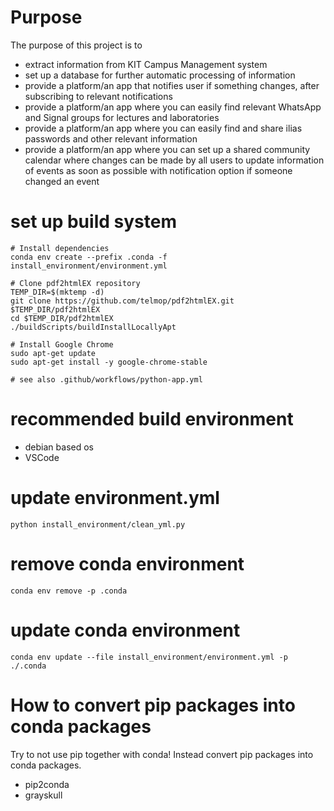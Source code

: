 # Purpose
The purpose of this project is to
- extract information from KIT Campus Management system
- set up a database for further automatic processing of information
- provide a platform/an app that notifies user if something changes, after subscribing to relevant notifications
- provide a platform/an app where you can easily find relevant WhatsApp and Signal groups for lectures and laboratories
- provide a platform/an app where you can easily find and share ilias passwords and other relevant information
- provide a platform/an app where you can set up a shared community calendar where changes can be made by all users to update information of events as soon as possible with notification option if someone changed an event

# set up build system
```
# Install dependencies
conda env create --prefix .conda -f install_environment/environment.yml

# Clone pdf2htmlEX repository
TEMP_DIR=$(mktemp -d)
git clone https://github.com/telmop/pdf2htmlEX.git $TEMP_DIR/pdf2htmlEX
cd $TEMP_DIR/pdf2htmlEX
./buildScripts/buildInstallLocallyApt

# Install Google Chrome
sudo apt-get update
sudo apt-get install -y google-chrome-stable

# see also .github/workflows/python-app.yml
```

# recommended build environment
- debian based os
- VSCode

# update environment.yml
```
python install_environment/clean_yml.py
```

# remove conda environment
```
conda env remove -p .conda
```

# update conda environment
```
conda env update --file install_environment/environment.yml -p ./.conda
```

# How to convert pip packages into conda packages
Try to not use pip together with conda!
Instead convert pip packages into conda packages.
- pip2conda
- grayskull